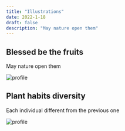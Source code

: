 ```yaml
---
title: "Illustrations"
date: 2022-1-18
draft: false
description: "May nature open them"
---
```


## Blessed be the fruits

May nature open them

![profile](/img/Strawberry.PNG)

## Plant habits diversity

Each individual different from the previous one

![profile](/img/PlantHabits.png)

